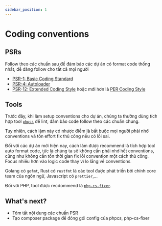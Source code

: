 ```yaml
---
sidebar_position: 1
---
```


# Coding conventions

## PSRs

Follow theo các chuẩn sau để đảm bảo các dự án có format code thống nhất, dễ dàng follow cho tất cả mọi người
- [PSR-1: Basic Coding Standard](https://www.php-fig.org/psr/psr-1/)
- [PSR-4: Autoloader](https://www.php-fig.org/psr/psr-4/)
- [PSR-12: Extended Coding Style](https://www.php-fig.org/psr/psr-12/) hoặc mới hơn là [PER Coding Style](https://www.php-fig.org/per/coding-style/)

## Tools

Trước đây, khi làm setup conventions cho dự án, chúng ta thường dùng tích hợp tool [`phpcs`](https://github.com/squizlabs/PHP_CodeSniffer) để lint, đảm bảo code follow theo các chuẩn chung.

Tuy nhiên, cách làm này có nhược điểm là bắt buộc mọi người phải nhớ conventions và tốn effort fix thủ công nếu có lỗi sai.

Đối với các dự án mới hiện nay, cách làm được recommend là tích hợp tool auto format code, tức là chúng ta sẽ không cần phải nhớ hết conventions, cũng như không cần tốn thời gian fix lỗi convention một cách thủ công. Focus nhiều hơn vào logic code thay vì lo lắng về conventions.

Golang có `gofmt`, Rust có `rustfmt` là các tool được phát triển bởi chính core team của ngôn ngữ, Javascript có `prettier`,...

Đối với PHP, tool được recdommend là [`php-cs-fixer`](https://github.com/PHP-CS-Fixer/PHP-CS-Fixer).

## What's next?

- Tóm tắt nội dung các chuẩn PSR
- Tạo composer package để đóng gói config của phpcs, php-cs-fixer